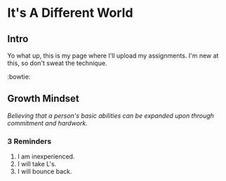 # It's A Different World
## Intro
Yo what up, this is my page where I'll upload my assignments. I'm new at this, so don't sweat the technique. 

:bowtie: 

## Growth Mindset
*Believing that a person's basic abilities can be expanded upon through commitment and hardwork.*

### 3 Reminders 

1. I am inexperienced.
2. I will take L's.
3. I will bounce back.
